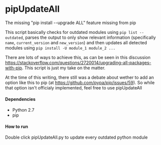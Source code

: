 # pipUpdateAll
The missing "pip install --upgrade ALL" feature missing from pip

This script basically checks for outdated modules using `pip list --outdated`, parses the output to only show relevant
information (specifically `name`, `current_version` and `new_version`) and then updates all detected modules using `pip install -U module_1 module_2 ...`

There are lots of ways to achieve this, as can be seen in this discussion https://stackoverflow.com/questions/2720014/upgrading-all-packages-with-pip. This script is just my take on the matter.

At the time of this writing, there still was a debate about wether to add an option like this to pip (at https://github.com/pypa/pip/issues/59). So while that option isn't officialy implemented, feel free to use pipUpdateAll

#### Dependencies
* Python 2.7
* pip

#### How to run
Double click pipUpdateAll.py to update every outdated python module
